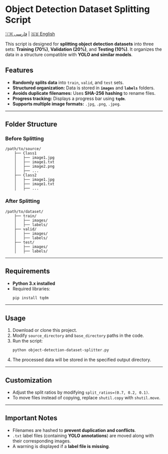 # Object Detection Dataset Splitting Script

[🇮🇷 فارسی](README.fa.md) | [🇬🇧 English](README.md)

This script is designed for **splitting object detection datasets** into three sets: **Training (70%)**, **Validation (20%)**, and **Testing (10%)**. It organizes the data in a structure compatible with **YOLO and similar models**.

## **Features**
- **Randomly splits data** into `train`, `valid`, and `test` sets.
- **Structured organization:** Data is stored in **`images`** and **`labels`** folders.
- **Avoids duplicate filenames:** Uses **SHA-256 hashing** to rename files.
- **Progress tracking:** Displays a progress bar using **`tqdm`**.
- **Supports multiple image formats:** `.jpg`, `.png`, `.jpeg`.

---

## **Folder Structure**

### **Before Splitting**
```
/path/to/source/
    ├── Class1
    │   ├── image1.jpg
    │   ├── image1.txt
    │   ├── image2.png
    │   ├── ...
    ├── Class2
    │   ├── image1.jpg
    │   ├── image1.txt
    │   ├── ...
```

### **After Splitting**
```
/path/to/dataset/
    ├── train/
    │   ├── images/
    │   ├── labels/
    ├── valid/
    │   ├── images/
    │   ├── labels/
    ├── test/
    │   ├── images/
    │   ├── labels/
```

---

## **Requirements**
- **Python 3.x installed**
- Required libraries:
  ```sh
  pip install tqdm
  ```

---

## **Usage**
1. Download or clone this project.
2. Modify `source_directory` and `base_directory` paths in the code.
3. Run the script:
   ```sh
   python object-detection-dataset-splitter.py
   ```
4. The processed data will be stored in the specified output directory.

---

## **Customization**
- Adjust the split ratios by modifying `split_ratios=(0.7, 0.2, 0.1)`.
- To move files instead of copying, replace `shutil.copy` with `shutil.move`.

---

## **Important Notes**
- Filenames are hashed to **prevent duplication and conflicts**.
- `.txt` label files (containing **YOLO annotations**) are moved along with their corresponding images.
- A warning is displayed if a **label file is missing**.
